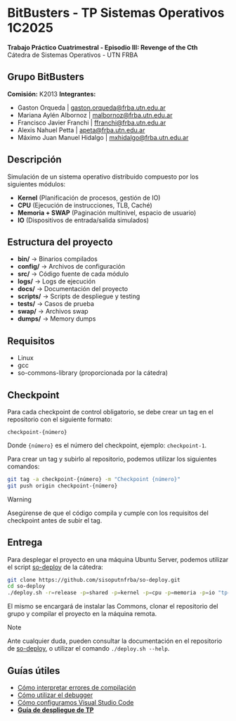 # BitBusters - TP Sistemas Operativos 1C2025

**Trabajo Práctico Cuatrimestral - Episodio III: Revenge of the Cth**  
Cátedra de Sistemas Operativos - UTN FRBA

## Grupo BitBusters

**Comisión:** K2013
**Integrantes:**

- Gaston Orqueda | gaston.orqueda@frba.utn.edu.ar
- Mariana Aylén Albornoz | malbornoz@frba.utn.edu.ar
- Francisco Javier Franchi | ffranchi@frba.utn.edu.ar
- Alexis Nahuel Petta | apeta@frba.utn.edu.ar
- Máximo Juan Manuel Hidalgo | mxhidalgo@frba.utn.edu.ar

## Descripción

Simulación de un sistema operativo distribuido compuesto por los siguientes módulos:

- **Kernel** (Planificación de procesos, gestión de IO)
- **CPU** (Ejecución de instrucciones, TLB, Caché)
- **Memoria + SWAP** (Paginación multinivel, espacio de usuario)
- **IO** (Dispositivos de entrada/salida simulados)

## Estructura del proyecto

- **bin/** → Binarios compilados  
- **config/** → Archivos de configuración  
- **src/** → Código fuente de cada módulo  
- **logs/** → Logs de ejecución  
- **docs/** → Documentación del proyecto  
- **scripts/** → Scripts de despliegue y testing  
- **tests/** → Casos de prueba  
- **swap/** → Archivos swap  
- **dumps/** → Memory dumps

## Requisitos

- Linux
- gcc
- so-commons-library (proporcionada por la cátedra)

## Checkpoint

Para cada checkpoint de control obligatorio, se debe crear un tag en el
repositorio con el siguiente formato:

```
checkpoint-{número}
```

Donde `{número}` es el número del checkpoint, ejemplo: `checkpoint-1`.

Para crear un tag y subirlo al repositorio, podemos utilizar los siguientes
comandos:

```bash
git tag -a checkpoint-{número} -m "Checkpoint {número}"
git push origin checkpoint-{número}
```

> [!WARNING]
> Asegúrense de que el código compila y cumple con los requisitos del checkpoint
> antes de subir el tag.

## Entrega

Para desplegar el proyecto en una máquina Ubuntu Server, podemos utilizar el
script [so-deploy] de la cátedra:

```bash
git clone https://github.com/sisoputnfrba/so-deploy.git
cd so-deploy
./deploy.sh -r=release -p=shared -p=kernel -p=cpu -p=memoria -p=io "tp-{año}-{cuatri}-{grupo}"
```

El mismo se encargará de instalar las Commons, clonar el repositorio del grupo
y compilar el proyecto en la máquina remota.

> [!NOTE]
> Ante cualquier duda, pueden consultar la documentación en el repositorio de
> [so-deploy], o utilizar el comando `./deploy.sh --help`.

## Guías útiles

- [Cómo interpretar errores de compilación](https://docs.utnso.com.ar/primeros-pasos/primer-proyecto-c#errores-de-compilacion)
- [Cómo utilizar el debugger](https://docs.utnso.com.ar/guias/herramientas/debugger)
- [Cómo configuramos Visual Studio Code](https://docs.utnso.com.ar/guias/herramientas/code)
- **[Guía de despliegue de TP](https://docs.utnso.com.ar/guías/herramientas/deploy)**

[so-commons-library]: https://github.com/sisoputnfrba/so-commons-library
[so-deploy]: https://github.com/sisoputnfrba/so-deploy
